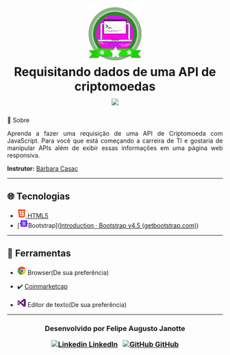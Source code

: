 <h1 align="center">
    <img src="./course-badge.png" width="130px"></img></br>
    Requisitando dados de uma API de criptomoedas<br>
      <a target="blank" href="https://digitalinnovation.one/"><img src="https://img.shields.io/badge/made%20by-Digital%20Innovation%20One-green"></a>
</h1

## 💬 Sobre 

<p align="justify">Aprenda a fazer uma requisição de uma API de Criptomoeda com JavaScript. Para você que está começando a carreira de TI e gostaria de manipular APIs além de exibir essas informações em uma página web responsiva.</p>

**Instrutor:** [Bárbara Casac](https://github.com/bahcasac)

---

## :globe_with_meridians: Tecnologias 

-  [<img src="https://raw.githubusercontent.com/devicons/devicon/master/icons/html5/html5-original.svg" height="20"> HTML5](https://developer.mozilla.org/pt-BR/docs/Web/HTML)
-  [<img src="https://raw.githubusercontent.com/devicons/devicon/master/icons/bootstrap/bootstrap-plain.svg" height="20">Bootstrap]([Introduction · Bootstrap v4.5 (getbootstrap.com)](https://getbootstrap.com/docs/4.5/getting-started/introduction/))

---

## :hammer: Ferramentas

- <img src="https://raw.githubusercontent.com/devicons/devicon/master/icons/chrome/chrome-original.svg" height="20"> Browser(De sua preferência)
- :heavy_check_mark: ​[Coinmarketcap](https://coinmarketcap.com/)

- <img src="https://raw.githubusercontent.com/devicons/devicon/master/icons/visualstudio/visualstudio-plain.svg" height="20"> Editor de texto(De sua preferência)

---

<h3 align="center">


  Desenvolvido por Felipe Augusto Janotte
  <br/>

  <a align="center">

   [![Linkedin](https://i.stack.imgur.com/gVE0j.png) LinkedIn](https://linkedin.com/in/felipe-augusto-janotte-662626195/)
&nbsp;
  [![GitHub](https://i.stack.imgur.com/tskMh.png) GitHub](https://github.com/FelipeJanotte)
  </a>
</h3>
